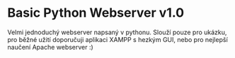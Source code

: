 # Basic Python Webserver v1.0
Velmi jednoduchý webserver napsaný v pythonu. Slouží pouze pro ukázku, pro běžné užití doporučuji aplikaci XAMPP s hezkým GUI, nebo pro nejlepší naučení Apache webserver :) 
